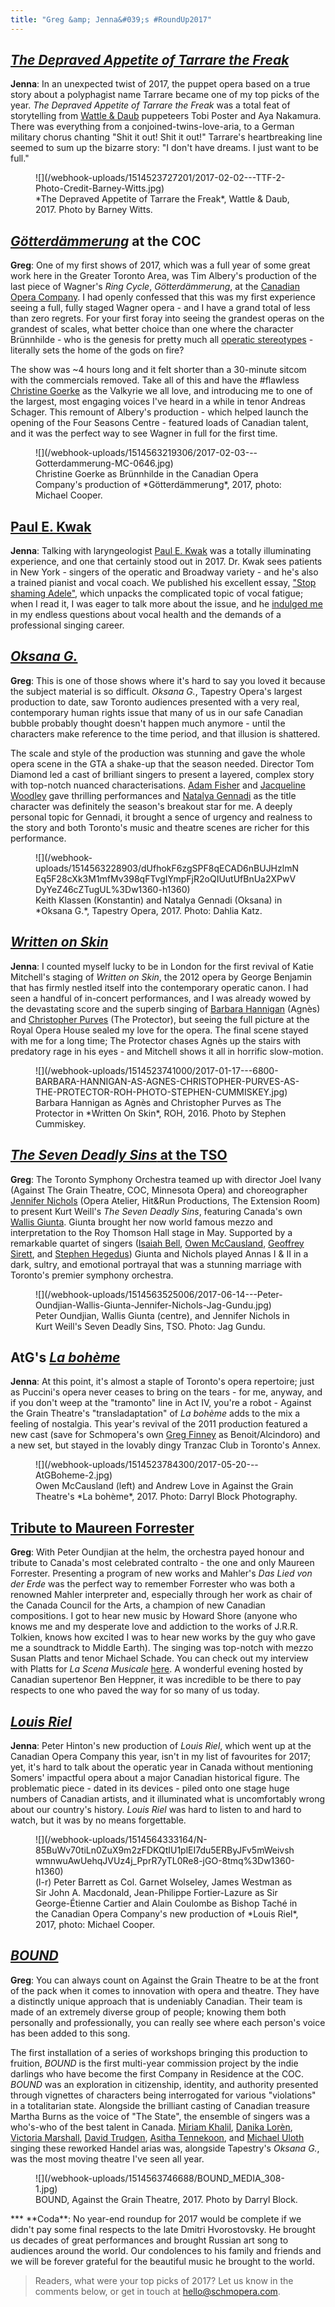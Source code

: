 ```yaml
---
title: "Greg &amp; Jenna&#039;s #RoundUp2017"
---
```


## [*The Depraved Appetite of Tarrare the Freak*](/tarrare-the-freak-i-just-want-to-be-full/)

**Jenna**: In an unexpected twist of 2017, the puppet opera based on a true story about a polyphagist name Tarrare became one of my top picks of the year. *The Depraved Appetite of Tarrare the Freak* was a total feat of storytelling from [Wattle & Daub](http://www.wattleanddaub.co.uk/about.html) puppeteers Tobi Poster and Aya Nakamura. There was everything from a conjoined-twins-love-aria, to a German military chorus chanting "Shit it out! Shit it out!" Tarrare's heartbreaking line seemed to sum up the bizarre story: "I don't have dreams. I just want to be full."

<figure data-type="image">
![](/webhook-uploads/1514523727201/2017-02-02---TTF-2-Photo-Credit-Barney-Witts.jpg)
<figcaption>*The Depraved Appetite of Tarrare the Freak*, Wattle & Daub, 2017. Photo by Barney Witts.</figcaption>
</figure>

## [*Götterdämmerung*](/in-review-gotterdammerung-at-the-coc/) at the COC

**Greg**: One of my first shows of 2017, which was a full year of some great work here in the Greater Toronto Area, was Tim Albery's production of the last piece of Wagner's *Ring Cycle*, *Götterdämmerung*, at the [Canadian Opera Company](/scene/companies/canadian-opera-company/). I had openly confessed that this was my first experience seeing a full, fully staged Wagner opera - and I have a grand total of less than zero regrets. For your first foray into seeing the grandest operas on the grandest of scales, what better choice than one where the character Brünnhilde - who is the genesis for pretty much all [operatic stereotypes](https://www.facebook.com/commerce/products/935474226526995/) - literally sets the home of the gods on fire? 

The show was ~4 hours long and it felt shorter than a 30-minute sitcom with the commercials removed. Take all of this and have the #flawless [Christine Goerke](/talking-with-singers-christine-goerke/) as the Valkyrie we all love, and introducing me to one of the largest, most engaging voices I've heard in a while in tenor Andreas Schager. This remount of Albery's production - which helped launch the opening of the Four Seasons Centre - featured loads of Canadian talent, and it was the perfect way to see Wagner in full for the first time.

<figure data-type="image">
![](/webhook-uploads/1514563219306/2017-02-03---Gotterdammerung-MC-0646.jpg)
<figcaption>Christine Goerke as Brünnhilde in the Canadian Opera Company's production of *Götterdämmerung*, 2017, photo: Michael Cooper.</figcaption>
</figure>

## [Paul E. Kwak](/talking-with-voice-docs-dr-paul-e-kwak/)

**Jenna**: Talking with laryngeologist [Paul E. Kwak](/talking-with-voice-docs-dr-paul-e-kwak/) was a totally illuminating experience, and one that certainly stood out in 2017. Dr. Kwak sees patients in New York - singers of the operatic and Broadway variety - and he's also a trained pianist and vocal coach. We published his excellent essay, ["Stop shaming Adele"](/stop-shaming-adele/), which unpacks the complicated topic of vocal fatigue; when I read it, I was eager to talk more about the issue, and he [indulged me](/talking-with-voice-docs-dr-paul-e-kwak/) in my endless questions about vocal health and the demands of a professional singing career.

## [*Oksana G.*](/tough-to-watch-oksana-g/)

**Greg**: This is one of those shows where it's hard to say you loved it because the subject material is so difficult. *Oksana G.*, Tapestry Opera's largest production to date, saw Toronto audiences presented with a very real, contemporary human rights issue that many of us in our safe Canadian bubble probably thought doesn't happen much anymore - until the characters make reference to the time period, and that illusion is shattered. 

The scale and style of the production was stunning and gave the whole opera scene in the GTA a shake-up that the season needed. Director Tom Diamond led a cast of brilliant singers to present a layered, complex story with top-notch nuanced characterisations. [Adam Fisher](/spotlight-on-adam-fisher/) and [Jacqueline Woodley](/scene/people/jacqueline-woodley/) gave thrilling performances and [Natalya Gennadi](/oksana-g-its-so-out-of-this-world-and-yet-so-realistic/) as the title character was definitely the season's breakout star for me. A deeply personal topic for Gennadi, it brought a sence of urgency and realness to the story and both Toronto's music and theatre scenes are richer for this performance. 

<figure data-type="image">
![](/webhook-uploads/1514563228903/dUfhokF6zgSPF8qECAD6nBUJHzlmNEq5F28cXk3M1mfMv398qFTvgIYmpFjR2oQIUutUfBnUa2XPwVDyYeZ46cZTugUL%3Dw1360-h1360)
<figcaption>Keith Klassen (Konstantin) and Natalya Gennadi (Oksana) in *Oksana G.*, Tapestry Opera, 2017. Photo: Dahlia Katz.</figcaption>
</figure>

## [*Written on Skin*](/in-review-written-on-skin-at-roh/)

**Jenna**: I counted myself lucky to be in London for the first revival of Katie Mitchell's staging of *Written on Skin*, the 2012 opera by George Benjamin that has firmly nestled itself into the contemporary operatic canon. I had seen a handful of in-concert performances, and I was already wowed by the devastating score and the superb singing of [Barbara Hannigan](/scene/people/barbara-hannigan/) (Agnès) and [Christopher Purves](/talking-with-singers-christopher-purves/) (The Protector), but seeing the full picture at the Royal Opera House sealed my love for the opera. The final scene stayed with me for a long time; The Protector chases Agnès up the stairs with predatory rage in his eyes - and Mitchell shows it all in horrific slow-motion.

<figure data-type="image">
![](/webhook-uploads/1514523741000/2017-01-17---6800-BARBARA-HANNIGAN-AS-AGNES-CHRISTOPHER-PURVES-AS-THE-PROTECTOR-ROH-PHOTO-STEPHEN-CUMMISKEY.jpg)
<figcaption>Barbara Hannigan as Agnès and Christopher Purves as The Protector in *Written On Skin*, ROH, 2016. Photo by Stephen Cummiskey.</figcaption>
</figure>

## [*The Seven Deadly Sins* at the TSO](/in-review-seven-deadly-sins-at-tso/)

**Greg**: The Toronto Symphony Orchestra teamed up with director Joel Ivany (Against The Grain Theatre, COC, Minnesota Opera) and choreographer [Jennifer Nichols](/scene/people/jennifer-nichols/) (Opera Atelier, Hit&Run Productions, The Extension Room) to present Kurt Weill's *The Seven Deadly Sins*, featuring Canada's own [Wallis Giunta](/scene/people/wallis-giunta/). Giunta brought her now world famous mezzo and interpretation to the Roy Thomson Hall stage in May. Supported by a remarkable quartet of singers ([Isaiah Bell](/scene/people/isaiah-bell/), [Owen McCausland](/spotlight-on-owen-mccausland/), [Geoffrey Sirett](/scene/people/geoffrey-sirett/), and [Stephen Hegedus](/scene/people/stephen-hegedus/)) Giunta and Nichols played Annas I & II in a dark, sultry, and emotional portrayal that was a stunning marriage with Toronto's premier symphony orchestra. 

<figure data-type="image">
![](/webhook-uploads/1514563525006/2017-06-14---Peter-Oundjian-Wallis-Giunta-Jennifer-Nichols-Jag-Gundu.jpg)
<figcaption>Peter Oundjian, Wallis Giunta (centre), and Jennifer Nichols in Kurt Weill's Seven Deadly Sins, TSO. Photo: Jag Gundu.</figcaption>
</figure>

## AtG's [*La bohème*](/hype-atg-boheme/)

**Jenna**: At this point, it's almost a staple of Toronto's opera repertoire; just as Puccini's opera never ceases to bring on the tears - for me, anyway, and if you don't weep at the "tramonto" line in Act IV, you're a robot - Against the Grain Theatre's "transladaptation" of *La bohème* adds to the mix a feeling of nostalgia. This year's revival of the 2011 production featured a new cast (save for Schmopera's own [Greg Finney](/authors/greg/) as Benoit/Alcindoro) and a new set, but stayed in the lovably dingy Tranzac Club in Toronto's Annex.

<figure data-type="image">
![](/webhook-uploads/1514523784300/2017-05-20---AtGBoheme-2.jpg)
<figcaption>Owen McCausland (left) and Andrew Love in Against the Grain Theatre's *La bohème*, 2017. Photo: Darryl Block Photography.</figcaption>
</figure>

## [Tribute to Maureen Forrester](/the-tso-pays-homage-to-maureen-forrester/)

**Greg**: With Peter Oundjian at the helm, the orchestra payed honour and tribute to Canada's most celebrated contralto - the one and only Maureen Forrester. Presenting a program of new works and Mahler's *Das Lied von der Erde* was the perfect way to remember Forrester who was both a renowned Mahler interpreter and, especially through her work as chair of the Canada Council for the Arts, a champion of new Canadian compositions. I got to hear new music by Howard Shore (anyone who knows me and my desperate love and addiction to the works of J.R.R. Tolkien, knows how excited I was to hear new works by the guy who gave me a soundtrack to Middle Earth). The singing was top-notch with mezzo Susan Platts and tenor Michael Schade. You can check out my interview with Platts for *La Scena Musicale* [here](http://myscena.org/pdf-files/sm23-3EN.pdf). A wonderful evening hosted by Canadian supertenor Ben Heppner, it was incredible to be there to pay respects to one who paved the way for so many of us today. 

## [*Louis Riel*](/discomfort-louis-riel-at-the-coc/)

**Jenna**: Peter Hinton's new production of *Louis Riel*, which went up at the Canadian Opera Company this year, isn't in my list of favourites for 2017; yet, it's hard to talk about the operatic year in Canada without mentioning Somers' impactful opera about a major Canadian historical figure. The problematic piece - dated in its devices - piled onto one stage huge numbers of Canadian artists, and it illuminated what is uncomfortably wrong about our country's history. *Louis Riel* was hard to listen to and hard to watch, but it was by no means forgettable.

<figure data-type="image">
![](/webhook-uploads/1514564333164/N-85BuWv70tiLn0ZuX9m2zFDKQtIU1plEI7du5ERByJFv5mWeivshwmnwuAwUehqJVUz4j_PprR7yTL0Re8-jGO-8tmq%3Dw1360-h1360)
<figcaption>(l-r) Peter Barrett as Col. Garnet Wolseley, James Westman as Sir John A. Macdonald, Jean-Philippe Fortier-Lazure as Sir George-Étienne Cartier and Alain Coulombe as Bishop Taché in the Canadian Opera Company's new production of *Louis Riel*, 2017, photo: Michael Cooper.</figcaption>
</figure>

## [*BOUND*](/equal-parts-stressful-and-reverent-atgbound/)

**Greg**: You can always count on Against the Grain Theatre to be at the front of the pack when it comes to innovation with opera and theatre. They have a distinctly unique approach that is undeniably Canadian. Their team is made of an extremely diverse group of people; knowing them both personally and professionally, you can really see where each person's voice has been added to this song. 

The first installation of a series of workshops bringing this production to fruition, *BOUND* is the first multi-year commission project by the indie darlings who have become the first Company in Residence at the COC. *BOUND* was an exploration in citizenship, identity, and authority presented through vignettes of characters being interrogated for various "violations" in a totalitarian state. Alongside the brilliant casting of Canadian treasure Martha Burns as the voice of "The State", the ensemble of singers was a who's-who of the best talent in Canada. [Miriam Khalil](/scene/people/mirial-khalil/), [Danika Lorèn](/spotlight-on-danika-loren/), [Victoria Marshall](/scene/people/victoria-marshall/), [David Trudgen](/scene/people/david-trudgen/), [Asitha Tennekoon](/scene/people/asitha-tennekoon/), and [Michael Uloth](/spotlight-on-michael-uloth/) singing these reworked Handel arias was, alongside Tapestry's *Oksana G.*, was the most moving theatre I've seen all year. 

<figure data-type="image">
![](/webhook-uploads/1514563746688/BOUND_MEDIA_308-1.jpg)
<figcaption>BOUND, Against the Grain Theatre, 2017. Photo by Darryl Block.</figcaption>
</figure>
***
**Coda**: No year-end roundup for 2017 would be complete if we didn't pay some final respects to the late Dmitri Hvorostovsky. He brought us decades of great performances and brought Russian art song to audiences around the world. Our condolences to his family and friends and we will be forever grateful for the beautiful music he brought to the world.

>Readers, what were your top picks of 2017? Let us know in the comments below, or get in touch at [hello@schmopera.com](mailto:hello@schmopera.com).
